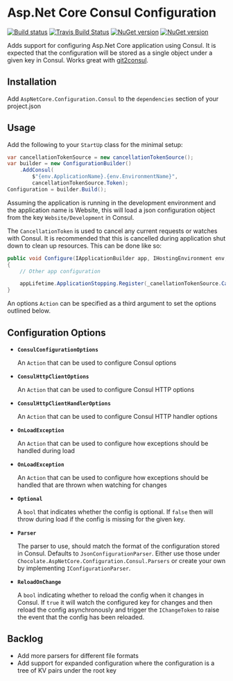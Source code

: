 # Asp.Net Core Consul Configuration

[![Build status](https://ci.appveyor.com/api/projects/status/rfttyjwt2p4nswpf/branch/master?svg=true)](https://ci.appveyor.com/project/Choc13/aspnetcore-configuration-consul/branch/master)
[![Travis Build Status](https://travis-ci.org/Choc13/AspNetCore.Configuration.Consul.svg?branch=master)](https://travis-ci.org/Choc13/AspNetCore.Configuration.Consul)
[![NuGet version](https://img.shields.io/nuget/v/AspNetCore.Configuration.Consul.svg)](https://www.nuget.org/packages/AspNetCore.Configuration.Consul)
[![NuGet version](https://img.shields.io/nuget/vpre/AspNetCore.Configuration.Consul.svg)](https://www.nuget.org/packages/AspNetCore.Configuration.Consul)

Adds support for configuring Asp.Net Core application using Consul. It is expected that the configuration will be stored as a single object under a given key in Consul. Works great with [git2consul](https://github.com/Cimpress-MCP/git2consul).

## Installation

Add `AspNetCore.Configuration.Consul` to the `dependencies` section of your project.json

## Usage

Add the following to your `StartUp` class for the minimal setup:

```csharp
var cancellationTokenSource = new cancellationTokenSource();
var builder = new ConfigurationBuilder()
    .AddConsul(
        $"{env.ApplicationName}.{env.EnvironmentName}",
        cancellationTokenSource.Token);
Configuration = builder.Build();
```

Assuming the application is running in the development environment and the application name is Website, this will load a json configuration object from the key `Website/Development` in Consul.

The `CancellationToken` is used to cancel any current requests or watches with Consul.
It is recommended that this is cancelled during application shut down to clean up resources. This can be done like so:

```csharp
public void Configure(IApplicationBuilder app, IHostingEnvironment env, IApplicationLifetime appLifetime)
{
    // Other app configuration

    appLifetime.ApplicationStopping.Register(_canellationTokenSource.Cancel);
}
```

An options `Action` can be specified as a third argument to set the options outlined below.

## Configuration Options
* **`ConsulConfigurationOptions`**

   An `Action` that can be used to configure Consul options
* **`ConsulHttpClientOptions`**

   An `Action` that can be used to configure Consul HTTP options
* **`ConsulHttpClientHandlerOptions`**

   An `Action` that can be used to configure Consul HTTP handler options
* **`OnLoadException`**

   An `Action` that can be used to configure how exceptions should be handled during load
* **`OnLoadException`**

   An `Action` that can be used to configure how exceptions should be handled that are thrown when watching for changes
* **`Optional`**

   A `bool` that indicates whether the config is optional. If `false` then will throw during load if the config is missing for the given key.
* **`Parser`**

   The parser to use, should match the format of the configuration stored in Consul. Defaults to `JsonConfigurationParser`. Either use those under `Chocolate.AspNetCore.Configuration.Consul.Parsers` or create your own by implementing `IConfigurationParser`.
* **`ReloadOnChange`**

   A `bool` indicating whether to reload the config when it changes in Consul.
   If `true` it will watch the configured key for changes and then reload the config asynchronously and trigger the `IChangeToken` to raise the event that the config has been reloaded.

## Backlog
* Add more parsers for different file formats
* Add support for expanded configuration where the configuration is a tree of KV pairs under the root key
